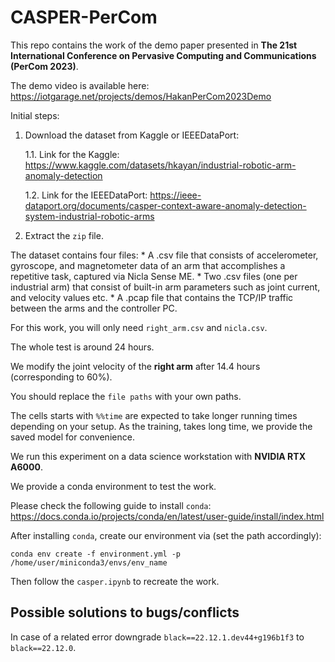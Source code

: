 # CASPER-PerCom
This repo contains the work of the demo paper presented in **The 21st International Conference on Pervasive Computing and Communications (PerCom 2023)**.

The demo video is available here: https://iotgarage.net/projects/demos/HakanPerCom2023Demo

Initial steps:

1. Download the dataset from Kaggle or IEEEDataPort:

    1.1. Link for the Kaggle: https://www.kaggle.com/datasets/hkayan/industrial-robotic-arm-anomaly-detection
    
    1.2. Link for the IEEEDataPort: https://ieee-dataport.org/documents/casper-context-aware-anomaly-detection-system-industrial-robotic-arms
2. Extract the `zip` file.

The dataset contains four files:
    * A .csv file that consists of accelerometer, gyroscope, and magnetometer data of an arm that accomplishes a repetitive task, captured via Nicla Sense ME.
    * Two .csv files (one per industrial arm) that consist of built-in arm parameters such as joint current, and velocity values etc.
    * A .pcap file that contains the TCP/IP traffic between the arms and the controller PC.

For this work, you will only need `right_arm.csv` and `nicla.csv`.

The whole test is around 24 hours.

We modify the joint velocity of the **right arm** after 14.4 hours (corresponding to 60%).

You should replace the `file paths` with your own paths.

The cells starts with `%%time` are expected to take longer running times depending on your setup. As the training, takes long time, we provide the saved model for convenience.

We run this experiment on a data science workstation with **NVIDIA RTX A6000**.

We provide a conda environment to test the work. 

Please check the following guide to install `conda`: https://docs.conda.io/projects/conda/en/latest/user-guide/install/index.html

After installing `conda`, create our environment via (set the path accordingly):

`conda env create -f environment.yml -p /home/user/miniconda3/envs/env_name`

Then follow the `casper.ipynb` to recreate the work.

## Possible solutions to bugs/conflicts

In case of a related error downgrade `black==22.12.1.dev44+g196b1f3` to `black==22.12.0`.
